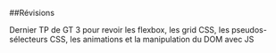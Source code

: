 ##Révisions

Dernier TP de GT 3 pour revoir les flexbox, les grid CSS, les pseudos-sélecteurs CSS, les animations et la manipulation du DOM avec JS 
